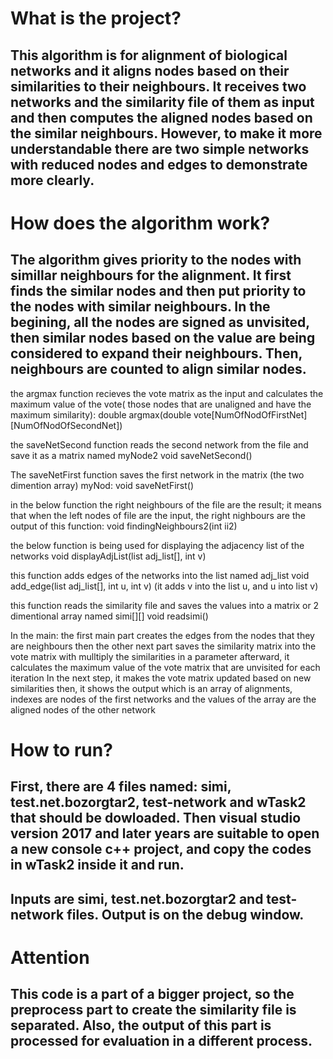 # What is the project?

## This algorithm is for alignment of biological networks and it aligns nodes based on their similarities to their neighbours. It receives two networks and the similarity file of them as input and then computes the aligned nodes based on the similar neighbours. However, to make it more understandable there are two simple networks with reduced nodes and edges to demonstrate more clearly. 

# How does the algorithm work?

## The algorithm gives priority to the nodes with simillar neighbours for the alignment. It first finds the similar nodes and then put priority to the nodes with similar neighbours. In the begining, all the nodes are signed as unvisited, then similar nodes based on the value are being considered to expand their neighbours. Then, neighbours are counted to align similar nodes.  

the  argmax function recieves the vote matrix as the input and calculates the maximum value of the vote( those nodes that are unaligned and have the maximum similarity):
double argmax(double vote[NumOfNodOfFirstNet][NumOfNodOfSecondNet])

the saveNetSecond function reads the second network from the file and save it as a matrix named myNode2
void saveNetSecond()

The saveNetFirst function saves the first network in the matrix (the two dimention array) myNod:
void saveNetFirst() 

in the below function the right neighbours of the file are the result; it means that when the left nodes of file are the input, the right nighbours are the output of this function:
void findingNeighbours2(int ii2)

the below function is being used for displaying the adjacency list of the networks
void displayAdjList(list<int> adj_list[], int v)
  
this function adds edges of the networks into the list named adj_list
void add_edge(list<int> adj_list[], int u, int v)  (it adds v into the list u, and u into list v)
  
this function reads the similarity file and saves the values into a matrix or 2 dimentional array named simi[][]
void readsimi()

In the main:
  the first main part creates the edges from the nodes that they are neighbours
  then the other next part saves the similarity matrix into the vote matrix with mulltiply the similarities in a parameter
  afterward, it calculates the maximum value of the vote matrix that are unvisited for each iteration
  In the next step, it makes the vote matrix updated based on new similarities
  then, it shows the output which is an array of alignments, indexes are nodes of the first networks and the values of the array are the aligned nodes of the other network


# How to run?

## First, there are 4 files named: simi, test.net.bozorgtar2, test-network and wTask2 that should be dowloaded. Then visual studio version 2017 and later years are suitable to open a new console c++ project, and copy the codes in wTask2 inside it and run. 

## Inputs are simi, test.net.bozorgtar2 and test-network files. Output is on the debug window.

# Attention

## This code is a part of a bigger project, so the preprocess part to create the similarity file is separated. Also, the output of this part is processed for evaluation in a different process. 
